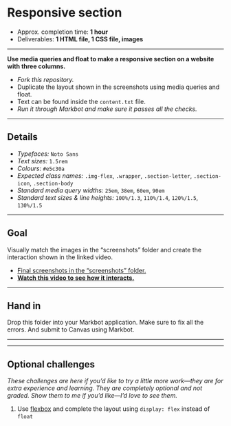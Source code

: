 # Responsive section

- Approx. completion time: **1 hour**
- Deliverables: **1 HTML file, 1 CSS file, images**

---

**Use media queries and float to make a responsive section on a website with three columns.**

- *Fork this repository.*
- Duplicate the layout shown in the screenshots using media queries and float.
- Text can be found inside the `content.txt` file.
- *Run it through Markbot and make sure it passes all the checks.*

---

## Details

- *Typefaces:* `Noto Sans`
- *Text sizes:* `1.5rem`
- *Colours:* `#e5c30a`
- *Expected class names:* `.img-flex`, `.wrapper`, `.section-letter`, `.section-icon`, `.section-body`
- *Standard media query widths:* `25em`, `38em`, `60em`, `90em`
- *Standard text sizes & line heights:* `100%/1.3`, `110%/1.4`, `120%/1.5`, `130%/1.5`

---


## Goal

Visually match the images in the “screenshots” folder and create the interaction shown in the linked video.

- [Final screenshots in the “screenshots” folder.](screenshots)
- [**Watch this video to see how it interacts.**](https://youtu.be/R9teZElUk7Q)

---

## Hand in

Drop this folder into your Markbot application. Make sure to fix all the errors. And submit to Canvas using Markbot.

---
---

## Optional challenges

*These challenges are here if you’d like to try a little more work—they are for extra experience and learning. They are completely optional and not graded. Show them to me if you’d like—I’d love to see them.*

1. Use [flexbox](https://learn-the-web.algonquindesign.ca/topics/flow-display/#flexbox) and complete the layout using `display: flex` instead of `float`
